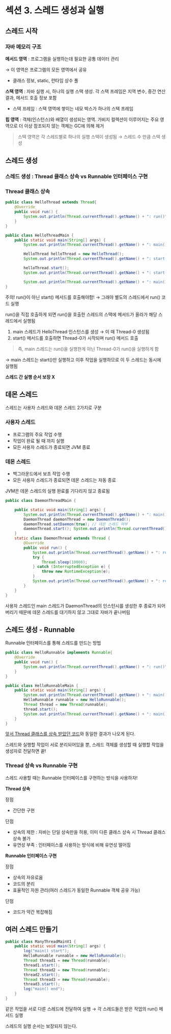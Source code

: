 # 섹션 3. 스레드 생성과 실행

## 스레드 시작

### 자바 메모리 구조

**메서드 영역** : 프로그램을 실행하는데 필요한 공통 데이터 관리

→ 이 영역은 프로그램의 모든 영역에서 공유

- 클래스 정보, static, 런타임 상수 풀

**스택 영역** : 자바 실행 시, 하나의 실행 스택 생성. 각 스택 프레임은 지역 변수, 중간 연산 결과, 메서드 호출 정보 포함

- 스택 프레임 : 스택 영역에 쌓이는 네모 박스가 하나의 스택 프레임

**힙 영역** : 객체(인스턴스)와 배열이 생성되는 영역. 가비지 컬렉션이 이루어지는 주요 영역으로 더 이상 참조되지 않는 객체는 GC에 의해 제거

> 스택 영역은 각 스레드별로 하나의 실행 스택이 생성됨 → 스레드 수 만큼 스택 생성

## 스레드 생성

### 스레드 생성 : Thread 클래스 상속 vs Runnable 인터페이스 구현

### Thread 클래스 상속

```java
public class HelloThread extends Thread{
    @Override
    public void run() {
        System.out.println(Thread.currentThread().getName() + ": run()");
    }
}
```

```java
public class HelloThreadMain {
    public static void main(String[] args) {
        System.out.println(Thread.currentThread().getName() + ": main() start");

        HelloThread helloThread = new HelloThread();
        System.out.println(Thread.currentThread().getName() + ": start() 호출 전");

        helloThread.start();
        System.out.println(Thread.currentThread().getName() + ": start() 호출 후");

        System.out.println(Thread.currentThread().getName() + ": main() end");    }
}
```

주의! run()이 아닌 start() 메서드를 호출해야함! → 그래야 별도의 스레드에서 run() 코드 실행

run()을 직접 호출하게 되면 run()을 호출한 스레드의 스택에 메서드가 올라가 해당 스레드에서 실행됨


1. main 스레드가 HelloThread 인스턴스를 생성 → 이 때 Thread-0 생성됨
2. start() 메서드를 호출하면 Thread-0가 시작되며 run() 메서드 호출

> 즉, main 스레드는 run()을 실행한게 아닌 Thread-0가 run()을 실행하게 함

→ main 스레드는 start()만 실행하고 이후 작업을 실행하므로 이 두 스레드는 동시에 실행됨

**스레드 간 실행 순서 보장 X**

## 데몬 스레드

스레드는 사용자 스레드와 데몬 스레드 2가지로 구분

### 사용자 스레드

- 프로그램의 주요 작업 수행
- 작업이 완료 될 때 까지 실행
- 모든 사용자 스레드가 종료되면 JVM 종료

### 데몬 스레드

- 백그라운드에서 보조 작업 수행
- 모든 사용자 스레드가 종료되면 데몬 스레드는 자동 종료

JVM은 데몬 스레드의 실행 완료를 기다리지 않고 종료됨

```java
public class DaemonThreadMain {

    public static void main(String[] args) {
        System.out.println(Thread.currentThread().getName() + ": main() start");
        DaemonThread daemonThread = new DaemonThread();
        daemonThread.setDaemon(true); // 데몬 스레드 여부
        daemonThread.start(); System.out.println(Thread.currentThread().getName() + ": main() end");
    }
    static class DaemonThread extends Thread {
        @Override
        public void run() {
            System.out.println(Thread.currentThread().getName() + ": run() start");
            try {
                Thread.sleep(10000);
            } catch (InterruptedException e) {
                throw new RuntimeException(e);
            }
            System.out.println(Thread.currentThread().getName() + ": run() end");
        }
    }
}
```

사용자 스레드인 main 스레드가 DaemonThread의 인스턴시를 생성한 후 종료가 되어버리기 때문에 데몬 스레드를 대기하지 않고 그대로 자바가 끝나버림

## 스레드 생성 - Runnable

Runnable 인터페이스를 통해 스레드를 만드는 방법

```java
public class HelloRunnable implements Runnable{
    @Override
    public void run() {
        System.out.println(Thread.currentThread().getName() + ": run()");
    }
}
```

```java
public class HelloRunnableMain {
    public static void main(String[] args) {
        System.out.println(Thread.currentThread().getName() + ": main() start");
        HelloRunnable runnable = new HelloRunnable();
        Thread thread = new Thread(runnable);
        thread.start();
        System.out.println(Thread.currentThread().getName() + ": main() end");
    }
}
```

[앞서 Thread 클래스를 상속 받았던 코드](#thread-클래스-상속)와 동일한 결과가 나오게 된다.

스레드와 실행할 작업이 서로 분리되어있을 뿐, 스레드 객체를 생성할 때 실행할 작업을 생성자로 전달하면 끝!

### Thread 상속 vs Runnable 구현

스레드 사용할 때는 Runnable 인터페이스를 구현하는 방식을 사용하자!

**Thread 상속**

장점

- 간단한 구현

단점

- 상속의 제한 : 자바는 단일 상속만을 허용, 이미 다른 클래스 상속 시 Thread 클래스 상속 불가
- 유연성 부족 : 인터페이스를 사용하는 방식에 비해 유연성 떨어짐

**Runnable 인터페이스 구현**

장점

- 상속의 자유로움
- 코드의 분리
- 효율적인 자원 관리(여러 스레드가 동일한 Runnable 객체 공유 가능)

단점

- 코드가 약간 복잡해짐

## 여러 스레드 만들기

```java
public class ManyThreadMainV1 {
    public static void main(String[] args) {
        log("main() start");
        HelloRunnable runnable = new HelloRunnable();
        Thread thread1 = new Thread(runnable);
        thread1.start();
        Thread thread2 = new Thread(runnable);
        thread2.start();
        Thread thread3 = new Thread(runnable);
        thread3.start();
        log("main() end");
    }
}
```

같은 작업을 서로 다른 스레드에 전달하여 실행 → 각 스레드들은 받은 작업의 run() 메서드 실행

스레드의 실행 순서는 보장되지 않는다.